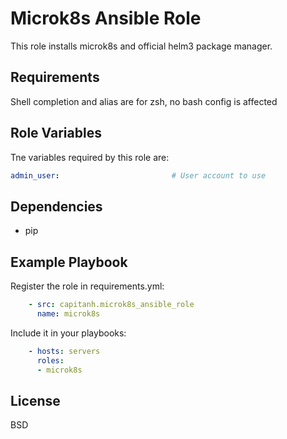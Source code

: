 Microk8s Ansible Role
==================
This role installs microk8s and official helm3 package manager.

Requirements
------------
Shell completion and alias are for zsh, no bash config is affected

Role Variables
--------------
Tne variables required by this role are:
```yaml
admin_user:                         # User account to use
```

Dependencies
------------
* pip

Example Playbook
----------------
Register the role in requirements.yml:
```yaml
    - src: capitanh.microk8s_ansible_role
      name: microk8s
```
Include it in your playbooks:
```yaml
    - hosts: servers
      roles:
      - microk8s
```
License
-------
BSD
